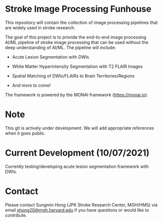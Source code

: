 # Stroke Image Processing Funhouse

This repository will contain the collection of image processing pipelines that are widely used in stroke research.

The goal of this project is to provide the end-to-end image processing AI/ML pipeline of stroke image processing that can be used without the deep understanding of AI/ML. The pipeline will include: 

- Acute Lesion Segmentation with DWIs 

- White Matter Hyperintensity Segmentation with T2 FLAIR Images

- Spatial Matching of DWIs/FLAIRs to Brain Territories/Regions

- And more to come! 


The framework is powered by the MONAI framework (https://monai.io). 

# Note 

This git is actively under development. We will add appropriate references when it goes public.

# Current Development (10/07/2021) 

Currently testing/developing acute lesion segmentation framework with DWIs.

# Contact 

Please contact Sungmin Hong (JPK Stroke Research Center, MGH/HMS) via email shong20@mgh.harvard.edu if you have questions or would like to contribute. 